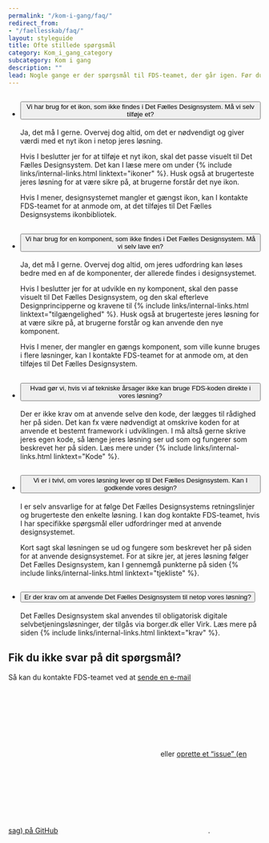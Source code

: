 ```yaml
---
permalink: "/kom-i-gang/faq/"
redirect_from:
- "/faellesskab/faq/"
layout: styleguide
title: Ofte stillede spørgsmål
category: Kom_i_gang_category
subcategory: Kom i gang
description: ""
lead: Nogle gange er der spørgsmål til FDS-teamet, der går igen. Før du tager kontakt til FDS-teamet kan du se her, om dit spørgsmål allerede er besvaret.
---
```


<ul class="accordion mt-7">
    <li>
        <h2>
            <button class="accordion-button" aria-expanded="false" aria-controls="a1">
                <span class="accordion-title">Vi har brug for et ikon, som ikke findes i Det Fælles Designsystem. Må vi selv tilføje et?</span>
            </button>
        </h2>
        <div id="a1" aria-hidden="true" class="accordion-content">
            <p>Ja, det må I gerne. Overvej dog altid, om det er nødvendigt og giver værdi med et nyt ikon i netop jeres løsning.</p>
            <p>Hvis I beslutter jer for at tilføje et nyt ikon, skal det passe visuelt til Det Fælles Designsystem. Det kan I læse mere om under {% include links/internal-links.html linktext="ikoner" %}. Husk også at brugerteste jeres løsning for at være sikre på, at brugerne forstår det nye ikon.</p>
            <p>Hvis I mener, designsystemet mangler et gængst ikon, kan I kontakte FDS-teamet for at anmode om, at det tilføjes til Det Fælles Designsystems ikonbibliotek.</p>
        </div>
    </li>
    <li>
        <h2>
            <button class="accordion-button" aria-expanded="false" aria-controls="a2">
                <span class="accordion-title">Vi har brug for en komponent, som ikke findes i Det Fælles Designsystem. Må vi selv lave en?</span>
            </button>
        </h2>
        <div id="a2" aria-hidden="true" class="accordion-content">
            <p>Ja, det må I gerne. Overvej dog altid, om jeres udfordring kan løses bedre med en af de komponenter, der allerede findes i designsystemet.</p>
            <p>Hvis I beslutter jer for at udvikle en ny komponent, skal den passe visuelt til Det Fælles Designsystem, og den skal efterleve Designprincipperne og kravene til {% include links/internal-links.html linktext="tilgængelighed" %}. Husk også at brugerteste jeres løsning for at være sikre på, at brugerne forstår og kan anvende den nye komponent.</p>
            <p>Hvis I mener, der mangler en gængs komponent, som ville kunne bruges i flere løsninger, kan I kontakte FDS-teamet for at anmode om, at den tilføjes til Det Fælles Designsystem.</p>
        </div>
    </li>
    <li>
        <h2>
            <button class="accordion-button" aria-expanded="false" aria-controls="a3">
                <span class="accordion-title">Hvad gør vi, hvis vi af tekniske årsager ikke kan bruge FDS-koden direkte i vores løsning?</span>
            </button>
        </h2>
        <div id="a3" aria-hidden="true" class="accordion-content">
            <p>Der er ikke krav om at anvende selve den kode, der lægges til rådighed her på siden. Det kan fx være nødvendigt at omskrive koden for at anvende et bestemt framework i udviklingen. I må altså gerne skrive jeres egen kode, så længe jeres løsning ser ud som og fungerer som beskrevet her på siden. Læs mere under {% include links/internal-links.html linktext="Kode" %}.</p>
        </div>
    </li>
    <li>
        <h2>
            <button class="accordion-button" aria-expanded="false" aria-controls="a4">
                <span class="accordion-title">Vi er i tvivl, om vores løsning lever op til Det Fælles Designsystem. Kan I godkende vores design?</span>
            </button>
        </h2>
        <div id="a4" aria-hidden="true" class="accordion-content">
            <p>I er selv ansvarlige for at følge Det Fælles Designsystems retningslinjer og brugerteste den enkelte løsning. I kan dog kontakte FDS-teamet, hvis I har specifikke spørgsmål eller udfordringer med at anvende designsystemet.</p>
            <p>Kort sagt skal løsningen se ud og fungere som beskrevet her på siden for at anvende designsystemet. For at sikre jer, at jeres løsning følger Det Fælles Designsystem, kan I gennemgå punkterne på siden {% include links/internal-links.html linktext="tjekliste" %}.</p>
        </div>
    </li>
    <li>
        <h2>
            <button class="accordion-button" aria-expanded="false" aria-controls="a5">
                <span class="accordion-title">Er der krav om at anvende Det Fælles Designsystem til netop vores løsning?</span>
            </button>
        </h2>
        <div id="a5" aria-hidden="true" class="accordion-content">
            <p>Det Fælles Designsystem skal anvendes til obligatorisk digitale selvbetjeningsløsninger, der tilgås via borger.dk eller Virk. Læs mere på siden {% include links/internal-links.html linktext="krav" %}.</p>
        </div>
    </li>
</ul>

<h2 class="h5 mt-7">Fik du ikke svar på dit spørgsmål?</h2>
Så kan du kontakte FDS-teamet ved at <a href="mailto:FDS@erst.dk" class="icon-link">sende en e-mail<svg class="icon-svg"><use xlink:href="#open-in-new"></use></svg></a> eller <a href="https://github.com/detfaellesdesignsystem/dkfds-components/issues" class="icon-link" target="_blank">oprette et “issue” (en sag) på GitHub<svg class="icon-svg" focusable="false" aria-hidden="true" tabindex="-1"><use xlink:href="#open-in-new"></use></svg></a>.